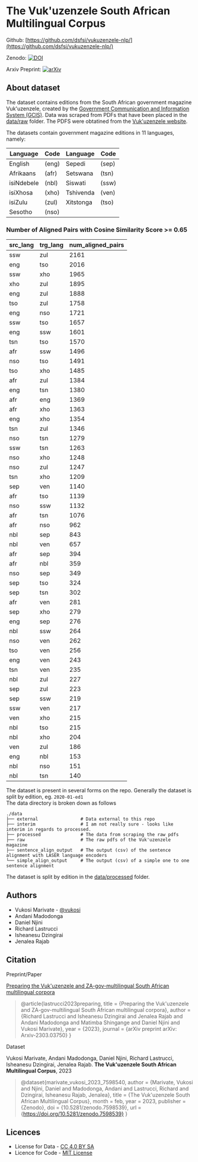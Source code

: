 # The Vuk'uzenzele South African Multilingual Corpus

Github: [https://github.com/dsfsi/vukuzenzele-nlp/](https://github.com/dsfsi/vukuzenzele-nlp/)

Zenodo: [![DOI](https://zenodo.org/badge/DOI/10.5281/zenodo.7598539.svg)](https://doi.org/10.5281/zenodo.7598539)

Arxiv Preprint: [![arXiv](https://img.shields.io/badge/arXiv-2303.03750-b31b1b.svg)](https://arxiv.org/abs/2303.03750)

## About dataset
The dataset contains editions from the South African government magazine Vuk'uzenzele, created by the [Government Communication and Information System (GCIS)](https://www.gcis.gov.za/). Data was scraped from PDFs that have been placed in the [data/raw](data/raw/) folder.
The PDFS were obtatined from the [Vuk'uzenzele website](https://www.vukuzenzele.gov.za/).

The datasets contain government magazine editions in 11 languages, namely:

|  Language  | Code |  Language  | Code |
|------------|-------|------------|-------|
| English    | (eng) | Sepedi     | (sep) |
| Afrikaans  | (afr) | Setswana   | (tsn) |
| isiNdebele | (nbl) | Siswati    | (ssw) |
| isiXhosa   | (xho) | Tshivenda  | (ven) |
| isiZulu    | (zul) | Xitstonga  | (tso) |
| Sesotho    | (nso) |

### Number of Aligned Pairs with Cosine Similarity Score >= 0.65

| src_lang |trg_lang | num_aligned_pairs |
| -------- | ------- | ----------------- |
| ssw      |zul      |2161|
| eng      |tso      |2016|
| ssw      |xho      |1965|
| xho      |zul      |1895|
| eng      |zul      |1888|
| tso      |zul      |1758|
| eng      |nso      |1721|
| ssw      |tso      |1657|
| eng      |ssw      |1601|
| tsn      |tso      |1570|
| afr      |ssw      |1496|
| nso      |tso      |1491|
| tso      |xho      |1485|
| afr      |zul      |1384|
| eng      |tsn      |1380|
| afr      |eng      |1369|
| afr      |xho      |1363|
| eng      |xho      |1354|
| tsn      |zul      |1346|
| nso      |tsn      |1279|
| ssw      |tsn      |1263|
| nso      |xho      |1248|
| nso      |zul      |1247|
| tsn      |xho      |1209|
| sep      |ven      |1140|
| afr      |tso      |1139|
| nso      |ssw      |1132|
| afr      |tsn      |1076|
| afr      |nso      |962|
| nbl      |sep      |843|
| nbl      |ven      |657|
| afr      |sep      |394|
| afr      |nbl      |359|
| nso      |sep      |349|
| sep      |tso      |324|
| sep      |tsn      |302|
| afr      |ven      |281|
| sep      |xho      |279|
| eng      |sep      |276|
| nbl      |ssw      |264|
| nso      |ven      |262|
| tso      |ven      |256|
| eng      |ven      |243|
| tsn      |ven      |235|
| nbl      |zul      |227|
| sep      |zul      |223|
| sep      |ssw      |219|
| ssw      |ven      |217|
| ven      |xho      |215|
| nbl      |tso      |215|
| nbl      |xho      |204|
| ven      |zul      |186|
| eng      |nbl      |153|
| nbl      |nso      |151|
| nbl      |tsn      |140|


The dataset is present in several forms on the repo. 
Generally the dataset is split by edition, eg. `2020-01-ed1`  
The data directory is broken down as follows
```
./data
├── external                # Data external to this repo
├── interim                 # I am not really sure - looks like interim in regards to processed.
├── processed               # The data from scraping the raw pdfs
├── raw                     # The raw pdfs of the Vuk'uzenzele magazine
├── sentence_align_output   # The output (csv) of the sentence alignment with LASER language encoders
└── simple_align_output     # The output (csv) of a simple one to one sentence alignment
```
The dataset is split by edition in the [data/processed](data/processed/) folder.

Authors
-------
- Vukosi Marivate - [@vukosi](https://twitter.com/vukosi)
- Andani Madodonga
- Daniel Njini
- Richard Lastrucci
- Isheanesu Dzingirai
- Jenalea Rajab

Citation
--------
Preprint/Paper

[Preparing the Vuk'uzenzele and ZA-gov-multilingual South African  multilingual corpora](https://arxiv.org/pdf/2303.03750)

> @article{lastrucci2023preparing,
  title   = {Preparing the Vuk'uzenzele and ZA-gov-multilingual South African multilingual corpora},
  author  = {Richard Lastrucci and Isheanesu Dzingirai and Jenalea Rajab and Andani Madodonga and Matimba Shingange and Daniel Njini and Vukosi Marivate},
  year    = {2023},
  journal = {arXiv preprint arXiv: Arxiv-2303.03750}
}

Dataset

Vukosi Marivate, Andani Madodonga, Daniel Njini, Richard Lastrucci, Isheanesu Dzingirai, Jenalea Rajab. **The Vuk'uzenzele South African Multilingual Corpus**, 2023

> @dataset{marivate_vukosi_2023_7598540,
  author       = {Marivate, Vukosi and
                  Njini, Daniel and
                  Madodonga, Andani and
                  Lastrucci, Richard and
                  Dzingirai, Isheanesu
                  Rajab, Jenalea},
  title        = {The Vuk'uzenzele South African Multilingual Corpus},
  month        = feb,
  year         = 2023,
  publisher    = {Zenodo},
  doi          = {10.5281/zenodo.7598539},
  url          = {https://doi.org/10.5281/zenodo.7598539}
}

Licences
-------
* License for Data - [CC 4.0 BY SA](LICENSE.data.md)
* Licence for Code - [MIT License](LICENSE.md)
